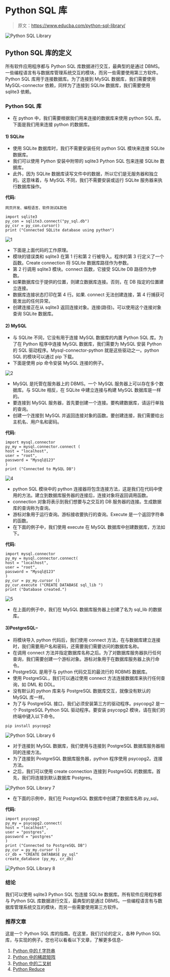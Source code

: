 # Python SQL 库

> 原文：<https://www.educba.com/python-sql-library/>

![Python SQL Library](img/150ef63e33d2c4fab769420fd80edcb0.png)



## Python SQL 库的定义

所有软件应用程序都与 Python SQL 库数据进行交互，最典型的是通过 DBMS。一些编程语言有与数据库管理系统交互的模块，而另一些需要使用第三方软件。Python SQL 库用于连接数据库。为了连接到 MySQL 数据库，我们需要使用 MySQL-connector 依赖，同样为了连接到 SQLite 数据库，我们需要使用 sqlite3 依赖。

### Python SQL 库

*   在 python 中，我们需要根据我们用来连接的数据库来使用 python SQL 库。下面是我们用来连接 python 的数据库。

#### 1) SQLite

*   使用 SQLite 数据库时，我们不需要安装任何 python SQL 模块来连接 SQLite 数据库。
*   我们可以使用 Python 安装中附带的 sqlite3 Python SQL 包来连接 SQLite 数据库。
*   此外，因为 SQLite 数据库读写文件中的数据，所以它们是无服务器和独立的。这意味着，与 MySQL 不同，我们不需要安装或运行 SQLite 服务器来执行数据库操作。

**代码:**

<small>网页开发、编程语言、软件测试&其他</small>

```
import sqlite3
py_con = sqlite3.connect("py_sql.db")
py_csr = py_con.cursor()
print ("Connected SQLite database using python")
```

![1](img/9ec24e407fea5915ad6b3206e028564f.png)



*   下面是上面代码的工作原理。
*   模块的错误类和 sqlite3 在第 1 行和第 2 行被导入。程序的第 3 行定义了一个函数。Create connection 将 SQLite 数据库路径作为参数。
*   第 2 行调用 sqlite3 模块。connect 函数，它接受 SQLite DB 路径作为参数。
*   如果数据库位于提供的位置，则建立数据库连接。否则，在 DB 指定的位置建立连接。
*   数据库连接状态打印在第 4 行。如果. connect 无法创建连接，第 4 行捕获可能发出的任何异常。
*   创建连接正在从 sqlite3 返回连接对象。连接(路径)。可以使用这个连接对象查询 SQLite 数据库。

#### 2) MySQL

*   与 SQLite 不同，它没有用于连接 MySQL 数据库的内置 Python SQL 库。为了在 Python 程序中连接 MySQL 数据库，我们需要为 MySQL 安装 Python 的 SQL 驱动程序。Mysql-connector-python 就是这些驱动之一。python SQL 的模块可以通过 pip 下载。
*   下面是使用 pip 命令安装 MySQL 连接的例子。

![2](img/0984aca6ac11d88ec46b7c9f7b8e190e.png)



*   MySQL 是托管在服务器上的 DBMS。一个 MySQL 服务器上可以存在多个数据库。与 SQLite 相反，在 SQLite 中建立连接与构建 MySQL 数据库是一样的。
*   要连接到 MySQL 服务器，首先要创建一个连接。要构建数据库，请运行单独的查询。
*   创建一个连接到 MySQL 并返回连接对象的函数。要创建连接，我们需要给出主机名、用户名和密码。

**代码:**

```
import mysql.connector
py_my = mysql.connector.connect (
host = "localhost",
user = "root",
password = "Mysql@123"
)
print ("Connected to MySQL DB")
```

![4](img/465fb9a7d21192ad5ebf3d0b7c3baa51.png)



*   python SQL 模块中的 python 连接器将包含连接方法，这是我们在代码中使用的方法。建立到数据库服务器的连接后，连接对象将返回调用函数。
*   connection 对象将表示到我们想要与之交互的 DB 服务器的连接。生成数据库的查询称为查询。
*   游标对象用于运行查询。游标接收要执行的查询。Execute 是一个返回字符串的函数。
*   在下面的例子中，我们使用 execute 在 MySQL 数据库中创建数据库，方法如下。

**代码:**

```
import mysql.connector
py_my = mysql.connector.connect(
host = "localhost",
user = "root",
password = "Mysql@123"
)
py_cur = py_my.cursor ()
py_cur.execute ("CREATE DATABASE sql_lib ")
print ("Database created.")
```

![5](img/393e5c1eb161ed7834cc227649952f88.png)



*   在上面的例子中，我们在 MySQL 数据库服务器上创建了名为 sql_lib 的数据库。

#### 3)PostgreSQL–

*   将模块导入 python 代码后，我们使用 connect 方法，在与数据库建立连接时，我们需要用户名和密码，还需要我们需要访问的数据库名称。
*   在调用 connect 方法并指定数据库名称之后。为了对数据库服务器执行任何查询，我们需要创建一个游标对象。游标对象用于在数据库服务器上执行命令。
*   PostgreSQL 是用于与 python 代码交互的最流行的 RDBMS 数据库。
*   使用 PostgreSQL，我们可以通过使用 connect 方法连接数据库来执行任何查询，如 DML 和 DDL。
*   没有默认的 python 库来与 PostgreSQL 数据库交互，就像没有默认的 MySQL 库一样。
*   为了与 PostgreSQL 接口，我们必须安装第三方的驱动程序。psycopg2 是一个 PostgreSQL Python SQL 驱动程序。要安装 psycopg2 模块，请在我们的终端中键入以下命令。

```
pip install psycopg2
```

![Python SQL Library 6](img/9eee31646aa5c44c6636e63ad8976a6c.png)



*   对于连接到 MySQL 数据库，我们使用与连接到 PostgreSQL 数据库服务器相同的连接方法。
*   为了连接到 PostgreSQL 数据库服务器，python 程序使用 psycopg2。连接方法。
*   之后，我们可以使用 create connection 连接到 PostgreSQL 的数据库。首先，我们将连接到默认数据库 Postgres。

![Python SQL Library 7](img/1c0a2dda536433195a88e72acb79d3ec.png)



*   在下面的示例中，我们在 PostgreSQL 数据库中创建了数据库名称 py_sql。

**代码:**

```
import psycopg2
py_my = psycopg2.connect(
host = "localhost",
user = "postgres",
password = "postgres"
)
print ("Connected to PostgreSQL DB")
py_cur = py_my.cursor ()
cr_db = "CREATE DATABASE py_sql"
create_database (py_my, cr_db)
```

![Python SQL Library 8](img/37727d26f1e76edc599bea7e57fc93e8.png)



### 结论

我们可以使用 sqlite3 Python SQL 包连接 SQLite 数据库。所有软件应用程序都与 Python SQL 库数据进行交互，最典型的是通过 DBMS。一些编程语言有与数据库管理系统交互的模块，而另一些需要使用第三方软件。

### 推荐文章

这是一个 Python SQL 库的指南。在这里，我们讨论的定义，各种 Python SQL 库，与实现的例子。您也可以看看以下文章，了解更多信息–

1.  [Python 中的 f 字符串](https://www.educba.com/f-string-in-python/)
2.  [Python 中的稀疏矩阵](https://www.educba.com/sparse-matrix-in-python/)
3.  [Python 中的二叉树](https://www.educba.com/binary-tree-in-python/)
4.  [Python Reduce](https://www.educba.com/python-reduce/)





